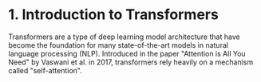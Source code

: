 # 1. Introduction to Transformers

Transformers are a type of deep learning model architecture that have become the foundation for many state-of-the-art models in natural language processing (NLP). Introduced in the paper "Attention is All You Need" by Vaswani et al. in 2017, transformers rely heavily on a mechanism called "self-attention".
